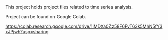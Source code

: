 This project holds project files related to time series analysis.

Project can be found on Google Colab.

https://colab.research.google.com/drive/1iMDXa0Zz58F6FvT63k5MhN5fY3xJPjwh?usp=sharing
